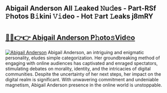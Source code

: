 ## Abigail Anderson All 𝙻eaked 𝙽u𝚍es - Part-RSf 𝙿hotos B𝚒kini 𝚅𝚒deo - Hot 𝙿art 𝙻eaks j8mRY

# <h2><a href="http://ld5122.urlbe.top/?page=Abigail+Anderson">🔗🔗👉👉 Abigail Anderson P𝚑oto𝚜Vid𝚎o</a></h2>

[![Abigail Anderson](https://i.imgur.com/eBuTRDB.gif)](http://ld5122.urlbe.top/?page=Abigail+Anderson)
Abigail Anderson, an intriguing and enigmatic personality, eludes simple categorization. Her groundbreaking method of engaging with online audiences has captivated and enraged spectators, stimulating debates on morality, identity, and the intricacies of digital communities. Despite the uncertainty of her next steps, her impact on the digital realm is significant. With unwavering commitment and undeniable magnetism, Abigail Anderson presence in the online world is unstoppable.
